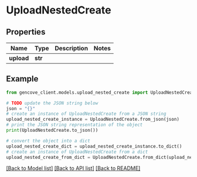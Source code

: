 # UploadNestedCreate


## Properties

Name | Type | Description | Notes
------------ | ------------- | ------------- | -------------
**upload** | **str** |  |

## Example

```python
from gencove_client.models.upload_nested_create import UploadNestedCreate

# TODO update the JSON string below
json = "{}"
# create an instance of UploadNestedCreate from a JSON string
upload_nested_create_instance = UploadNestedCreate.from_json(json)
# print the JSON string representation of the object
print(UploadNestedCreate.to_json())

# convert the object into a dict
upload_nested_create_dict = upload_nested_create_instance.to_dict()
# create an instance of UploadNestedCreate from a dict
upload_nested_create_from_dict = UploadNestedCreate.from_dict(upload_nested_create_dict)
```
[[Back to Model list]](../README.md#documentation-for-models) [[Back to API list]](../README.md#documentation-for-api-endpoints) [[Back to README]](../README.md)
